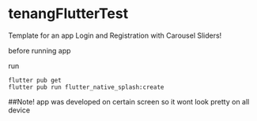 # tenangFlutterTest

Template for an app Login and Registration with Carousel Sliders!

before running app

run 
```
flutter pub get
flutter pub run flutter_native_splash:create
```

##Note!
app was developed on certain screen so it wont look pretty on all device
